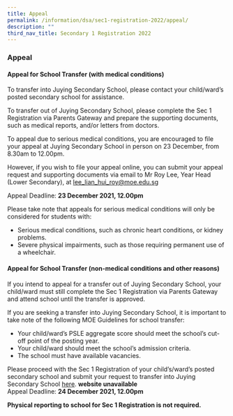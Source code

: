 ```yaml
---
title: Appeal
permalink: /information/dsa/sec1-registration-2022/appeal/
description: ""
third_nav_title: Secondary 1 Registration 2022
---
```



### **Appeal**
#### **Appeal for School Transfer (with medical conditions)**
To transfer into Juying Secondary School, please contact your child/ward’s posted secondary school for assistance.

To transfer out of Juying Secondary School, please complete the Sec 1 Registration via Parents Gateway and prepare the supporting documents, such as medical reports, and/or letters from doctors.  

To appeal due to serious medical conditions, you are encouraged to file your appeal at Juying Secondary School in person on 23 December, from 8.30am to 12.00pm. 

However, if you wish to file your appeal online, you can submit your appeal request and supporting documents via email to Mr Roy Lee, Year Head (Lower Secondary), at [lee\_lian\_hui\_roy@moe.edu.sg](mailto:lee_lian_hui_roy@moe.edu.sg)  

Appeal Deadline: **23 December 2021, 12.00pm**

Please take note that appeals for serious medical conditions will only be considered for students with:
*   Serious medical conditions, such as chronic heart conditions, or kidney problems.
*   Severe physical impairments, such as those requiring permanent use of a wheelchair.

#### **Appeal for School Transfer (non-medical conditions and other reasons)**
If you intend to appeal for a transfer out of Juying Secondary School, your child/ward must still complete the Sec 1 Registration via Parents Gateway and attend school until the transfer is approved.  
  
If you are seeking a transfer into Juying Secondary School, it is important to take note of the following MOE Guidelines for school transfer:  
* Your child/ward’s PSLE aggregate score should meet the school’s cut-off point of the posting year.  
* Your child/ward should meet the school’s admission criteria.  
* The school must have available vacancies.  
  
Please proceed with the Sec 1 Registration of your child’s/ward’s posted secondary school and submit your request to transfer into Juying Secondary School [here](https://go.gov.sg/juyingappealfortransfer). **website unavailable**<br>
Appeal Deadline: **24 December 2021, 12.00pm**  
  
**Physical reporting to school for Sec 1 Registration is not required.**
